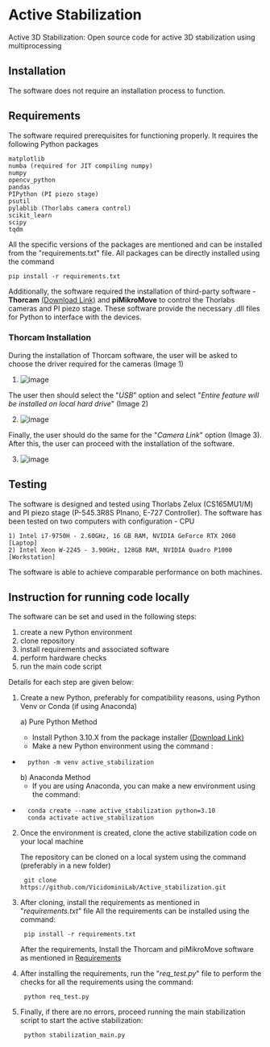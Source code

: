 # Active Stabilization

Active 3D Stabilization: Open source code for active 3D stabilization using multiprocessing

## Installation

The software does not require an installation process to function.

## Requirements
The software required prerequisites for functioning properly.
It requires the following Python packages

    matplotlib
    numba (required for JIT compiling numpy)
    numpy
    opencv_python
    pandas
    PIPython (PI piezo stage)
    psutil
    pylablib (Thorlabs camera control)
    scikit_learn
    scipy
    tqdm

All the specific versions of the packages are mentioned and can be installed from the "requirements.txt" file. All packages can be directly installed using the command 

    pip install -r requirements.txt 

Additionally, the software required the installation of third-party software - **Thorcam** [(Download Link)](https://www.thorlabs.com/software_pages/ViewSoftwarePage.cfm?Code=ThorCam) and **piMikroMove** to control the Thorlabs cameras and PI piezo stage. These software provide the necessary .dll files for Python to interface with the devices.

### Thorcam Installation
During the installation of Thorcam software, the user will be asked to choose the driver required for the cameras (Image 1)
1) ![image](https://github.com/user-attachments/assets/7adcc652-dea9-464e-85d2-d551166c8d85)


The user then should select the "_USB_" option and select "_Entire feature will be installed on local hard drive_" (Image 2)

2) ![image](https://github.com/user-attachments/assets/95e02cdc-3e70-4fee-ac45-14bbb77908b9)

Finally, the user should do the same for the "_Camera Link_" option (Image 3). After this, the user can proceed with the installation of the software.

3) ![image](https://github.com/user-attachments/assets/7e356a86-0457-4a4b-9e20-a0106d315264)

## Testing

The software is designed and tested using Thorlabs Zelux (CS165MU1/M) and PI piezo stage (P-545.3R8S PInano, E-727 Controller).
The software has been tested on two computers with configuration - CPU

	1) Intel i7-9750H - 2.60GHz, 16 GB RAM, NVIDIA GeForce RTX 2060 [Laptop]
    2) Intel Xeon W-2245 - 3.90GHz, 128GB RAM, NVIDIA Quadro P1000 [Workstation]

The software is able to achieve comparable performance on both machines.

## Instruction for running code locally
The software can be set and used in the following steps:
1) create a new Python environment
2) clone repository
3) install requirements and associated software
4) perform hardware checks
5) run the main code script

Details for each step are given below:
1) Create a new Python, preferably for compatibility reasons, using Python Venv or Conda (if using Anaconda)

	a) Pure Python Method
	- Install Python 3.10.X from the package installer [(Download Link)](https://www.python.org/ftp/python/3.10.11/python-3.10.11-amd64.exe)
	- Make a new Python environment using the command :
- 		python -m venv active_stabilization

	b) Anaconda Method
	- If you are using Anaconda, you can make a new environment using the command:
- 		conda create --name active_stabilization python=3.10
 		conda activate active_stabilization

2) Once the environment is created, clone the active stabilization code on your local machine

	The repository can be cloned on a local system using the command (preferably in a new folder)
	
		git clone https://github.com/VicidominiLab/Active_stabilization.git
	 
3) After cloning, install the requirements as mentioned in "_requirements.txt_" file
	 All the requirements can be installed using the command:

		pip install -r requirements.txt

	After the requirements, Install the Thorcam and piMikroMove software as mentioned in [Requirements](https://github.com/VicidominiLab/Active_stabilization/edit/main/README.md#requirements)


4) After installing the requirements, run the "_req_test.py_" file to perform the checks for all the requirements using the command:

 		python req_test.py


5) Finally, if there are no errors, proceed running the main stabilization script to start the active stabilization:

   		python stabilization_main.py

   


